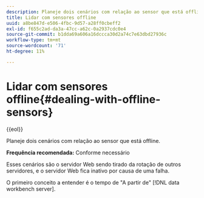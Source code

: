 ```yaml
---
description: Planeje dois cenários com relação ao sensor que está offline.
title: Lidar com sensores offline
uuid: a8be847d-e506-4fbc-9d57-a28ff0cbeff2
exl-id: f655c2ad-da3a-47cc-a62c-0a2937cdc0e4
source-git-commit: b1dda69a606a16dccca30d2a74c7e63dbd27936c
workflow-type: tm+mt
source-wordcount: '71'
ht-degree: 11%

---
```


# Lidar com sensores offline{#dealing-with-offline-sensors}

{{eol}}

Planeje dois cenários com relação ao sensor que está offline.

**Frequência recomendada:** Conforme necessário

Esses cenários são o servidor Web sendo tirado da rotação de outros servidores, e o servidor Web fica inativo por causa de uma falha.

O primeiro conceito a entender é o tempo de &quot;A partir de&quot; [!DNL data workbench server].
